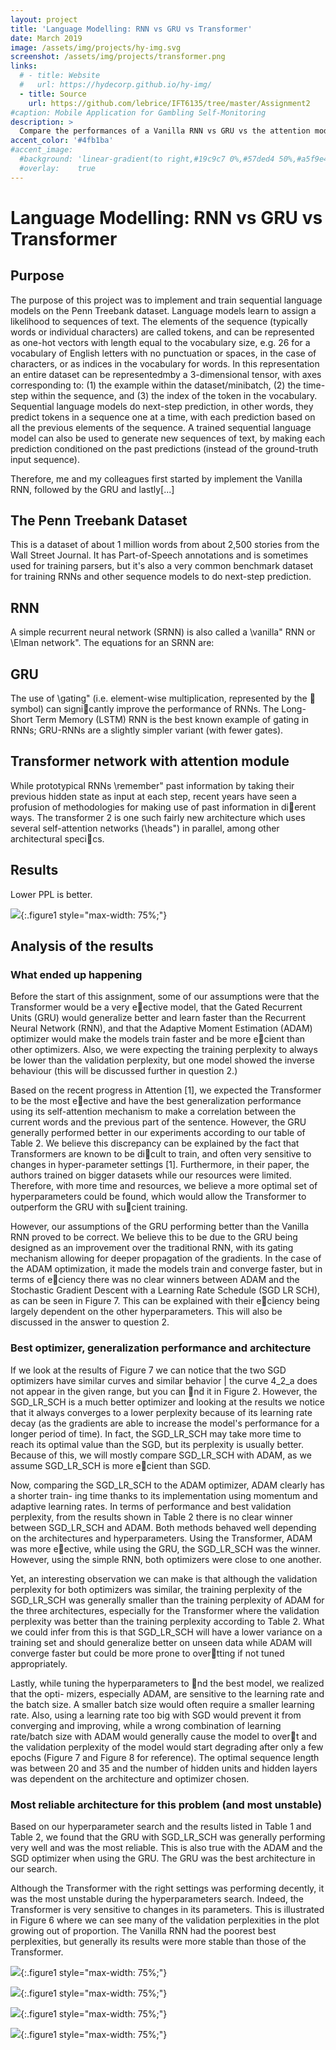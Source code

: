 ```yaml
---
layout: project
title: 'Language Modelling: RNN vs GRU vs Transformer'
date: March 2019
image: /assets/img/projects/hy-img.svg
screenshot: /assets/img/projects/transformer.png
links:
  # - title: Website
  #   url: https://hydecorp.github.io/hy-img/
  - title: Source
    url: https://github.com/lebrice/IFT6135/tree/master/Assignment2
#caption: Mobile Application for Gambling Self-Monitoring
description: >
  Compare the performances of a Vanilla RNN vs GRU vs the attention module of a transformer network on the Penn Treebank dataset
accent_color: '#4fb1ba'
#accent_image:
  #background: 'linear-gradient(to right,#19c9c7 0%,#57ded4 50%,#a5f9e4 100%)'
  #overlay:    true
---
```


# Language Modelling: RNN vs GRU vs Transformer

## Purpose

The purpose of this project was to implement and train sequential language models on the Penn
Treebank dataset. Language models learn to assign a likelihood to sequences of text. The elements
of the sequence (typically words or individual characters) are called tokens, and can be represented
as one-hot vectors with length equal to the vocabulary size, e.g. 26 for a vocabulary of English
letters with no punctuation or spaces, in the case of characters, or as indices in the vocabulary for
words. In this representation an entire dataset can be representedmby a 3-dimensional tensor, with axes corresponding to: (1) the example within the dataset/minibatch, (2) the time-step within the sequence, and (3) the index of the token in the vocabulary.
Sequential language models do next-step prediction, in other words, they predict tokens in a
sequence one at a time, with each prediction based on all the previous elements of the sequence. A
trained sequential language model can also be used to generate new sequences of text, by making
each prediction conditioned on the past predictions (instead of the ground-truth input sequence). 

Therefore, me and my colleagues first started by implement the Vanilla RNN, followed by the GRU and lastly[...]

## The Penn Treebank Dataset 

This is a dataset of about 1 million words from about 2,500
stories from the Wall Street Journal. It has Part-of-Speech annotations and is sometimes used
for training parsers, but it's also a very common benchmark dataset for training RNNs and other
sequence models to do next-step prediction.

## RNN

A simple recurrent neural network (SRNN) is also
called a \vanilla" RNN or \Elman network". The equations for an SRNN are:

## GRU

The use of \gating"
(i.e. element-wise multiplication, represented by the  symbol) can signicantly improve the
performance of RNNs. The Long-Short Term Memory (LSTM) RNN is the best known example of
gating in RNNs; GRU-RNNs are a slightly simpler variant (with fewer gates).

## Transformer network with attention module

While prototypical
RNNs \remember" past information by taking their previous hidden state as input at each step,
recent years have seen a profusion of methodologies for making use of past information in dierent
ways. The transformer 2 is one such fairly new architecture which uses several self-attention networks
(\heads") in parallel, among other architectural specics.

## Results

Lower PPL is better.

![](/assets/img/projects/sentencegen/experiment_results.png){:.figure1 style="max-width: 75%;"} 

## Analysis of the results

### What ended up happening

Before the start of this assignment, some of our assumptions were that the Transformer would
be a very eective model, that the Gated Recurrent Units (GRU) would generalize better and
learn faster than the Recurrent Neural Network (RNN), and that the Adaptive Moment
Estimation (ADAM) optimizer would make the models train faster and be more ecient than
other optimizers. Also, we were expecting the training perplexity to always be lower than
the validation perplexity, but one model showed the inverse behaviour (this will be discussed
further in question 2.)  

Based on the recent progress in Attention [1], we expected the Transformer to be the most
eective and have the best generalization performance using its self-attention mechanism
to make a correlation between the current words and the previous part of the sentence.
However, the GRU generally performed better in our experiments according to our table of
Table 2. We believe this discrepancy can be explained by the fact that Transformers are
known to be dicult to train, and often very sensitive to changes in hyper-parameter settings
[1]. Furthermore, in their paper, the authors trained on bigger datasets while our resources
were limited. Therefore, with more time and resources, we believe a more optimal set of
hyperparameters could be found, which would allow the Transformer to outperform the GRU
with sucient training.  

However, our assumptions of the GRU performing better than the Vanilla RNN proved to be
correct. We believe this to be due to the GRU being designed as an improvement over the
traditional RNN, with its gating mechanism allowing for deeper propagation of the gradients.
In the case of the ADAM optimization, it made the models train and converge faster, but in
terms of eciency there was no clear winners between ADAM and the Stochastic Gradient
Descent with a Learning Rate Schedule (SGD LR SCH), as can be seen in Figure 7. This
can be explained with their eciency being largely dependent on the other hyperparameters.
This will also be discussed in the answer to question 2.

### Best optimizer, generalization performance and architecture

If we look at the results of Figure 7 we can notice that the two SGD optimizers have similar
curves and similar behavior | the curve 4_2_a does not appear in the given range, but you
can nd it in Figure 2. However, the SGD_LR_SCH is a much better optimizer and looking at
the results we notice that it always converges to a lower perplexity because of its learning rate
decay (as the gradients are able to increase the model's performance for a longer period of
time). In fact, the SGD_LR_SCH may take more time to reach its optimal value than the SGD,
but its perplexity is usually better. Because of this, we will mostly compare SGD_LR_SCH with
ADAM, as we assume SGD_LR_SCH is more ecient than SGD.  

Now, comparing the SGD_LR_SCH to the ADAM optimizer, ADAM clearly has a shorter train-
ing time thanks to its implementation using momentum and adaptive learning rates. In terms 
of performance and best validation perplexity, from the results shown in Table 2 there is no
clear winner between SGD_LR_SCH and ADAM. Both methods behaved well depending on
the architectures and hyperparameters. Using the Transformer, ADAM was more eective,
while using the GRU, the SGD_LR_SCH was the winner. However, using the simple RNN, both
optimizers were close to one another.  

Yet, an interesting observation we can make is that although the validation perplexity for both
optimizers was similar, the training perplexity of the SGD_LR_SCH was generally smaller than
the training perplexity of ADAM for the three architectures, especially for the Transformer
where the validation perplexity was better than the training perplexity according to Table 2.
What we could infer from this is that SGD_LR_SCH will have a lower variance on a training set
and should generalize better on unseen data while ADAM will converge faster but could be
more prone to overtting if not tuned appropriately.  

Lastly, while tuning the hyperparameters to nd the best model, we realized that the opti-
mizers, especially ADAM, are sensitive to the learning rate and the batch size. A smaller
batch size would often require a smaller learning rate. Also, using a learning rate too big with
SGD would prevent it from converging and improving, while a wrong combination of learning
rate/batch size with ADAM would generally cause the model to overt and the validation
perplexity of the model would start degrading after only a few epochs (Figure 7 and Figure 8
for reference). The optimal sequence length was between 20 and 35 and the number of hidden
units and hidden layers was dependent on the architecture and optimizer chosen.

### Most reliable architecture for this problem (and most unstable)

Based on our hyperparameter search and the results listed in Table 1 and Table 2, we found
that the GRU with SGD_LR_SCH was generally performing very well and was the most reliable.
This is also true with the ADAM and the SGD optimizer when using the GRU. The GRU
was the best architecture in our search.  

Although the Transformer with the right settings was performing decently, it was the most
unstable during the hyperparameters search. Indeed, the Transformer is very sensitive to
changes in its parameters. This is illustrated in Figure 6 where we can see many of the
validation perplexities in the plot growing out of proportion. The Vanilla RNN had the poorest
best perplexities, but generally its results were more stable than those of the Transformer.


![](/assets/img/projects/sentencegen/rnn_loss_timestep.png){:.figure1 style="max-width: 75%;"} 

![](/assets/img/projects/sentencegen/gru_loss_timestep.png){:.figure1 style="max-width: 75%;"} 

![](/assets/img/projects/sentencegen/transformer_loss_timestep.png){:.figure1 style="max-width: 75%;"} 

![](/assets/img/projects/sentencegen/grad_timestep.png){:.figure1 style="max-width: 75%;"} 

